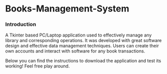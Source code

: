 # Books-Management-System
### Introduction
A Tkinter based PC/Laptop application used to effectively manage any library and corresponding operations. It was developed with great software design and effective data management techniques. Users can create their own accounts and interact with software for any book transactions.

Below you can find the instructions to download the application and test its working! Feel free play around.

